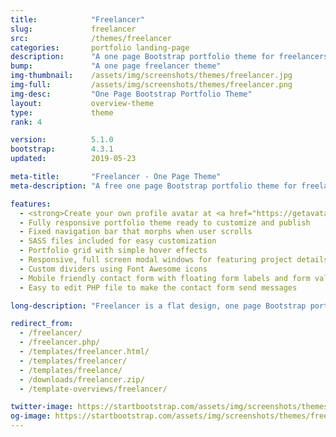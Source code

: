 ```yaml
---
title:            "Freelancer"
slug:             freelancer
src:              /themes/freelancer
categories:       portfolio landing-page
description:      "A one page Bootstrap portfolio theme for freelancers featuring a flat design and a custom portfolio grid"
bump:             "A one page freelancer theme"
img-thumbnail:    /assets/img/screenshots/themes/freelancer.jpg
img-full:         /assets/img/screenshots/themes/freelancer.png
img-desc:         "One Page Bootstrap Portfolio Theme"
layout:           overview-theme
type:             theme
rank: 4

version:          5.1.0
bootstrap:        4.3.1
updated:          2019-05-23

meta-title:       "Freelancer - One Page Theme"
meta-description: "A free one page Bootstrap portfolio theme for freelancers. All Start Bootstrap templates are free to download and open source."

features:
  - <strong>Create your own profile avatar at <a href="https://getavataaars.com/" target="_blank">https://getavataaars.com/</a></strong>
  - Fully responsive portfolio theme ready to customize and publish
  - Fixed navigation bar that morphs when user scrolls
  - SASS files included for easy customization
  - Portfolio grid with simple hover effects
  - Responsive, full screen modal windows for featuring project details
  - Custom dividers using Font Awesome icons
  - Mobile friendly contact form with floating form labels and form validation
  - Easy to edit PHP file to make the contact form send messages

long-description: "Freelancer is a flat design, one page Bootstrap portfolio theme perfect for freelancer portfolios, or any other one page website."

redirect_from:
  - /freelancer/
  - /freelancer.php/
  - /templates/freelancer.html/
  - /templates/freelancer/
  - /templates/freelance/
  - /downloads/freelancer.zip/
  - /template-overviews/freelancer/

twitter-image: https://startbootstrap.com/assets/img/screenshots/themes/freelancer.png
og-image: https://startbootstrap.com/assets/img/screenshots/themes/freelancer.png
---
```

